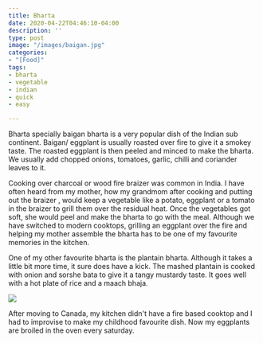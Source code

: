 ```yaml
---
title: Bharta
date: 2020-04-22T04:46:10-04:00
description: ''
type: post
image: "/images/baigan.jpg"
categories:
- "[Food]"
tags:
- bharta
- vegetable
- indian
- quick
- easy

---
```

Bharta specially baigan bharta is a very popular dish of the Indian sub continent. Baigan/ eggplant is usually roasted over fire to give it a smokey taste. The roasted eggplant is then peeled and minced to make the bharta. We usually add chopped onions, tomatoes, garlic, chilli and coriander leaves to it. 

Cooking over charcoal or wood fire braizer was common in India. I have often heard from my mother, how my grandmom after cooking and putting out the braizer , would keep a vegetable like a potato, eggplant or a tomato in the braizer to grill them over the residual heat. Once the vegetables got soft, she would peel and make the bharta to go with the meal. Although we have switched to modern cooktops, grilling an eggplant over the fire and helping my mother assemble the bharta has to be one of my favourite memories in the kitchen.

One of my other favourite bharta is the plantain bharta. Although it takes a little bit more time, it sure does have a kick. The mashed plantain is cooked with onion and sorshe bata to give it a tangy mustardy taste. It goes well with a hot plate of rice and a maach bhaja.

![](/images/bharta.jpg)

After moving to Canada, my kitchen didn't have a fire based cooktop and I had to improvise to make my childhood favourite dish. Now my eggplants are broiled in the oven  every saturday.  